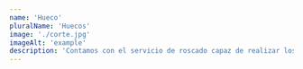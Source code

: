 ```yaml
---
name: 'Hueco'
pluralName: 'Huecos'
image: './corte.jpg'
imageAlt: 'example'
description: 'Contamos con el servicio de roscado capaz de realizar los productos que nuestros clientes necesiten para la realización de sus proyectos. hacemos roscas de todo tipo como cónica y paralela en NTP e hilo fino.'
---
```

